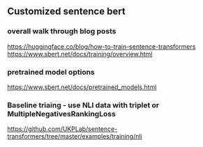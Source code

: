## Customized sentence bert

### overall walk through blog posts 
https://huggingface.co/blog/how-to-train-sentence-transformers
https://www.sbert.net/docs/training/overview.html

### pretrained model options 
https://www.sbert.net/docs/pretrained_models.html


### Baseline triaing - use NLI data with triplet or MultipleNegativesRankingLoss
https://github.com/UKPLab/sentence-transformers/tree/master/examples/training/nli
